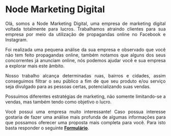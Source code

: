 # Node Marketing Digital

<p style='text-align: justify;'>Olá, somos a Node Marketing Digital, uma empresa de marketing digital voltada totalmente para lucros. Trabalhamos atraindo clientes para sua empresa por meio da utilização de propagandas online no Facebook e Instagram.</p>

<p style='text-align: justify;'>Foi realizada uma pequena análise da sua empresa e observado que você não tem feito propagandas online, também notamos que alguns dos seus concorrentes já anunciam online, nós podemos ajudar você e sua empresa a explorar mais este âmbito.</p>

<p style='text-align: justify;'>Nosso trabalho alcança determinadas ruas, bairros e cidades, assim conseguimos filtrar o seu público a fim de que seu produto e/ou serviço seja divulgado para as pessoas certas, potencializando suas vendas.</p>

<p style='text-align: justify;'>Possuímos diferentes estratégias de marketing, não somente limitando-se a vendas, mas também tendo como objetivo o lucro.</p>

<p style='text-align: justify;'>Você possui uma empresa muito interessante! Caso possua interesse gostaria de fazer uma análise mais profunda de algumas informações para que possamos oferecer uma proposta mais completa para você. Para isto basta responder o seguinte <a href="https://forms.gle/M9NrxMdPBoCfirbX8"><strong>Formulário</strong></a>.<p>